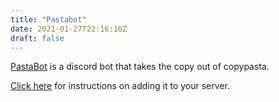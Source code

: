 ```yaml
---
title: "Pastabot"
date: 2021-01-27T22:16:16Z
draft: false
---
```


[PastaBot](https://github.com/lemonase/pastabot)
is a discord bot that takes the copy out of copypasta.

[Click here](https://top.gg/bot/802369923845455933) for instructions on adding it to your server.
